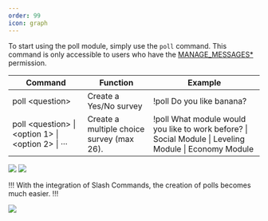 ```yaml
---
order: 99
icon: graph
---
```


To start using the poll module, simply use the `poll` command. This command is only accessible to users who have the [MANAGE_MESSAGES\*](https://discord.com/developers/docs/topics/permissions) permission.

| Command | Function | Example |
| --- | --- | --- |
| poll \<question> | Create a Yes/No survey | !poll Do you like banana? |
| poll \<question> \| \<option 1> \| \<option 2> \| ···  | Create a multiple choice survey (max 26).| !poll What module would you like to work before? \| Social Module \| Leveling Module \| Economy Module |

![](https://cdn.discordapp.com/attachments/925135972251881482/925146663134302239/simplepoll.png) ![](https://cdn.discordapp.com/attachments/925135972251881482/925146662928809994/multiplepoll.png)

!!!
With the integration of Slash Commands, the creation of polls becomes much easier.
!!!

![](https://cdn.discordapp.com/attachments/925135972251881482/925146753626435655/unknown.png)